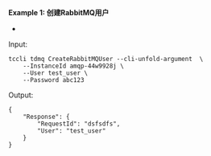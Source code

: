 **Example 1: 创建RabbitMQ用户**

-

Input: 

```
tccli tdmq CreateRabbitMQUser --cli-unfold-argument  \
    --InstanceId amqp-44w9928j \
    --User test_user \
    --Password abc123
```

Output: 
```
{
    "Response": {
        "RequestId": "dsfsdfs",
        "User": "test_user"
    }
}
```

